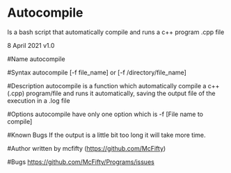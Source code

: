 # Autocompile
Is a bash script that automatically compile and runs a c++ program .cpp file

8 April 2021 v1.0

#Name
autocompile 

#Syntax
autocompile [-f file_name] or [-f /directory/file_name]

#Description
autocompile is a function which automatically compile a c++ (.cpp) program/file and runs it automatically, saving the output file of the execution in a .log file

#Options
autocompile have only one option which is -f [File name to compile]

#Known Bugs
If the output is a little bit too long it will take more time.

#Author
written by mcfifty (https://github.com/McFifty)

#Bugs
https://github.com/McFifty/Programs/issues 
